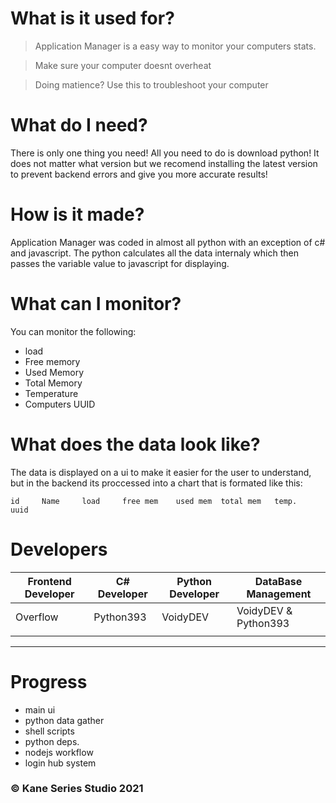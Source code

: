# What is it used for?

> Application Manager is a easy way to monitor your computers stats. 

> Make sure your computer doesnt overheat

> Doing matience? Use this to troubleshoot your computer

# What do I need?

There is only one thing you need! All you need to do is download python! It does not matter what version but we recomend installing the latest version to prevent backend errors and give you more accurate results!

# How is it made?

Application Manager was coded in almost all python with an exception of c# and javascript. The python calculates all the data internaly which then passes the variable value to javascript for displaying.

# What can I monitor?

You can monitor the following:

* load
* Free memory
* Used Memory
* Total Memory
* Temperature
* Computers UUID

# What does the data look like?

The data is displayed on a ui to make it easier for the user to understand, but in the backend its proccessed into a chart that is formated like this:

```
id     Name     load     free mem    used mem  total mem   temp.   uuid
```


# Developers

| Frontend Developer 	| C# Developer 	| Python Developer 	| DataBase Management |
|--------------------	|--------------	|------------------	|---------------------|
| Overflow           	| Python393    	| VoidyDEV         	| VoidyDEV & Python393|
|                    	|              	|                  	|                     |


---
# Progress
 * main ui 
 * python data gather
 * shell scripts
 * python deps. 
 * nodejs workflow
 * login hub system


### &copy; Kane Series Studio 2021
